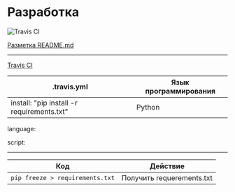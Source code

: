 # Разработка
![Travis CI](https://travis-ci.org/kosyachniy/dev.svg?branch=master)

[Разметка README.md](http://coddism.com/zametki/razmetka_readmemd_v_github)

---

[Travis CI](https://travis-ci.org/kosyachniy/dev/)

.travis.yml | Язык программирования
---|---
install: "pip install -r requirements.txt" | Python

language: 

script: 

---

Код | Действие
---|---
``` pip freeze > requirements.txt ``` | Получить requerements.txt
